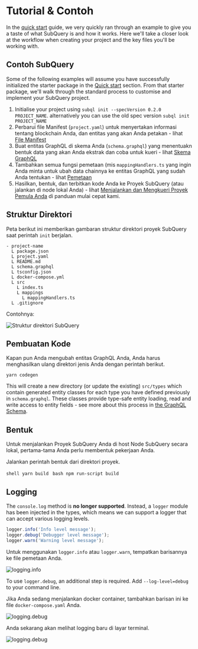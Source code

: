# Tutorial & Contoh

In the [quick start](/quickstart/quickstart.md) guide, we very quickly ran through an example to give you a taste of what SubQuery is and how it works. Here we'll take a closer look at the workflow when creating your project and the key files you'll be working with.

## Contoh SubQuery

Some of the following examples will assume you have successfully initialized the starter package in the [Quick start](../quickstart/quickstart.md) section. From that starter package, we'll walk through the standard process to customise and implement your SubQuery project.

1. Initialise your project using `subql init --specVersion 0.2.0 PROJECT_NAME`. alternatively you can use the old spec version `subql init PROJECT_NAME`
2. Perbarui file Manifest (`project.yaml`) untuk menyertakan informasi tentang blockchain Anda, dan entitas yang akan Anda petakan - lihat [File Manifest](./manifest.md)
3. Buat entitas GraphQL di skema Anda (`schema.graphql`) yang menentuakn bentuk data yang akan Anda ekstrak dan coba untuk kueri - lihat [Skema GraphQL](./graphql.md)
4. Tambahkan semua fungsi pemetaan (mis `mappingHandlers.ts` yang ingin Anda minta untuk ubah data chainnya ke entitas GraphQL yang sudah Anda tentukan - lihat [Pemetaan](./mapping.md)
5. Hasilkan, bentuk, dan terbitkan kode Anda ke Proyek SubQuery (atau jalankan di node lokal Anda) - lihat [Menjalankan dan Mengkueri Proyek Pemula Anda](./quickstart.md#running-and-querying-your-starter-project) di panduan mulai cepat kami.

## Struktur Direktori

Peta berikut ini memberikan gambaran struktur direktori proyek SubQuery saat perintah `init` berjalan.

```
- project-name
  L package.json
  L project.yaml
  L README.md
  L schema.graphql
  L tsconfig.json
  L docker-compose.yml
  L src
    L index.ts
    L mappings
      L mappingHandlers.ts
  L .gitignore
```

Contohnya:

![Struktur direktori SubQuery](/assets/img/subQuery_directory_stucture.png)

## Pembuatan Kode

Kapan pun Anda mengubah entitas GraphQL Anda, Anda harus menghasilkan ulang direktori jenis Anda dengan perintah berikut.

```
yarn codegen
```

This will create a new directory (or update the existing) `src/types` which contain generated entity classes for each type you have defined previously in `schema.graphql`. These classes provide type-safe entity loading, read and write access to entity fields - see more about this process in [the GraphQL Schema](./graphql.md).

## Bentuk

Untuk menjalankan Proyek SubQuery Anda di host Node SubQuery secara lokal, pertama-tama Anda perlu membentuk pekerjaan Anda.

Jalankan perintah bentuk dari direktori proyek.

<CodeGroup> <CodeGroupItem title="YARN" active> ```shell yarn build ``` </CodeGroupItem>
<CodeGroupItem title="NPM"> ```bash npm run-script build ``` </CodeGroupItem> </CodeGroup>

## Logging

The `console.log` method is **no longer supported**. Instead, a `logger` module has been injected in the types, which means we can support a logger that can accept various logging levels.

```typescript
logger.info('Info level message');
logger.debug('Debugger level message');
logger.warn('Warning level message');
```

Untuk menggunakan `logger.info` atau `logger.warn`, tempatkan barisannya ke file pemetaan Anda.

![logging.info](/assets/img/logging_info.png)

To use `logger.debug`, an additional step is required. Add `--log-level=debug` to your command line.

Jika Anda sedang menjalankan docker container, tambahkan barisan ini ke file `docker-compose.yaml` Anda.

![logging.debug](/assets/img/logging_debug.png)

Anda sekarang akan melihat logging baru di layar terminal.

![logging.debug](/assets/img/subquery_logging.png)
